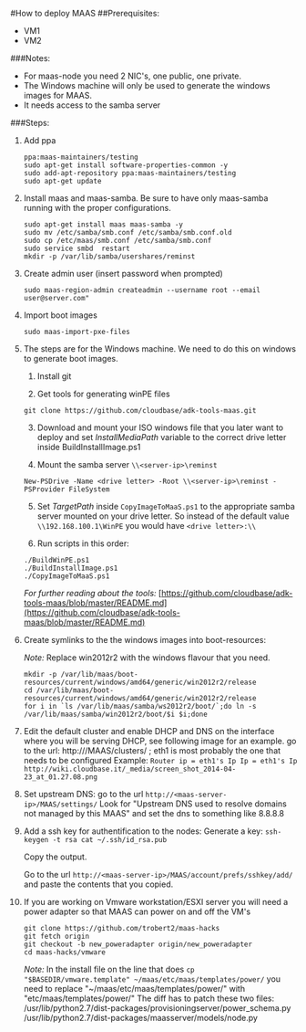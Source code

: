 #How to deploy MAAS
##Prerequisites:
* VM1
* VM2

<!-- PreSteps for VMware ESXi

Create a new VM, 2 NIC’s, 1 external, 1 private.
Install Ubuntu 14.04
Install vmware tools
apt-get update & upgrade
configure networking (static ip’s, etc) 

-->



###Notes:
* For maas-node you need 2 NIC's, one public, one private.
* The Windows machine will only be used to generate the windows images for MAAS.
* It needs access to the samba server

###Steps:

1. Add ppa	
	```
	ppa:maas-maintainers/testing
	sudo apt-get install software-properties-common -y
	sudo add-apt-repository ppa:maas-maintainers/testing
	sudo apt-get update
	```
2. Install maas and maas-samba. Be sure to have only maas-samba running with the proper configurations.
	```
	sudo apt-get install maas maas-samba -y
	sudo mv /etc/samba/smb.conf /etc/samba/smb.conf.old
	sudo cp /etc/maas/smb.conf /etc/samba/smb.conf
	sudo service smbd  restart
	mkdir -p /var/lib/samba/usershares/reminst
	```

3. Create admin user (insert password when prompted)
	```
	sudo maas-region-admin createadmin --username root --email user@server.com"
	```
4. Import boot images
	```
	sudo maas-import-pxe-files
	```

5. The steps are for the Windows machine. We need to do this on windows to generate boot images.

	1. Install git

	2. Get tools for generating winPE files 
	```
	git clone https://github.com/cloudbase/adk-tools-maas.git
	```
	
	3. Download and mount your ISO windows file that you later want to deploy and set *InstallMediaPath* variable to the correct drive letter inside BuildInstallImage.ps1

	4. Mount the samba server `\\<server-ip>\reminst`
	```
	New-PSDrive -Name <drive letter> -Root \\<server-ip>\reminst -PSProvider FileSystem
	```

	5. Set *TargetPath* inside `CopyImageToMaaS.ps1` to the appropriate samba server mounted on your drive letter. So instead of the default value `\\192.168.100.1\WinPE` you would have `<drive letter>:\\`

	6. Run scripts in this order:
	```
	./BuildWinPE.ps1
	./BuildInstallImage.ps1 
	./CopyImageToMaaS.ps1
	```

	*For further reading about the tools:*
	[https://github.com/cloudbase/adk-tools-maas/blob/master/README.md](https://github.com/cloudbase/adk-tools-maas/blob/master/README.md)

6. Create symlinks to the the windows images into boot-resources:
	
	*Note:* Replace win2012r2 with the windows flavour that you need.

	```
	mkdir -p /var/lib/maas/boot-resources/current/windows/amd64/generic/win2012r2/release
	cd /var/lib/maas/boot-resources/current/windows/amd64/generic/win2012r2/release
	for i in `ls /var/lib/maas/samba/ws2012r2/boot/`;do ln -s /var/lib/maas/samba/win2012r2/boot/$i $i;done
	```

7.  Edit the default cluster and enable DHCP and DNS on the interface where you will be serving DHCP, see following image for an example.
	go to the url: http://<maas-server-ip>/MAAS/clusters/ ; eth1 is most probably the one that needs to be configured
	Example:
		```
		Router ip = eth1's Ip
		Ip = eth1's Ip
		http://wiki.cloudbase.it/_media/screen_shot_2014-04-23_at_01.27.08.png
		```

8. Set upstream DNS:
	go to the url `http://<maas-server-ip>/MAAS/settings/`
	Look for "Upstream DNS used to resolve domains not managed by this MAAS" and set the dns to something like 8.8.8.8

9. Add a ssh key for authentification to the nodes:
	Generate a key:
		```
		ssh-keygen -t rsa
		cat ~/.ssh/id_rsa.pub
		```
	
	Copy the output.
	
	Go to the url `http://<maas-server-ip>/MAAS/account/prefs/sshkey/add/` and paste the contents that you copied.

10. If you are working on Vmware workstation/ESXI server you will need a power adapter so that MAAS can power on and off the VM's

	```
	git clone https://github.com/trobert2/maas-hacks
	git fetch origin
	git checkout -b new_poweradapter origin/new_poweradapter
	cd maas-hacks/vmware
	```

	*Note:* In the install file on the line that does `cp "$BASEDIR/vmware.template" ~/maas/etc/maas/templates/power/` you need to replace "~/maas/etc/maas/templates/power/" with "etc/maas/templates/power/"
	The diff has to patch these two files:
	/usr/lib/python2.7/dist-packages/provisioningserver/power_schema.py
	/usr/lib/python2.7/dist-packages/maasserver/models/node.py


